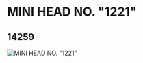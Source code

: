 # MINI HEAD NO. "1221"
## 14259
![MINI HEAD NO. "1221"](https://lc-www-live-s.legocdn.com/media/bricks/5/2/6037913.jpg)